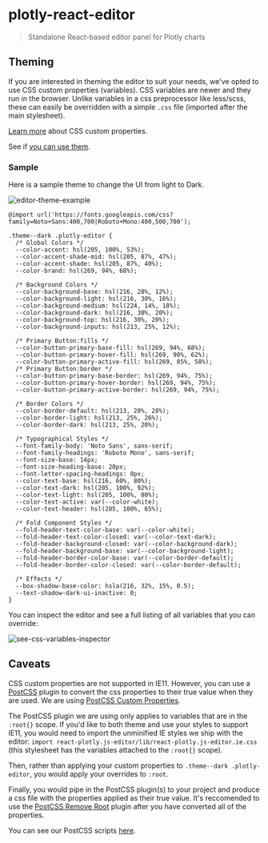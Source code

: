 # plotly-react-editor

> Standalone React-based editor panel for Plotly charts

## Theming

If you are interested in theming the editor to suit your needs, we've opted to use CSS custom properties (variables). CSS variables are newer and they run in the browser. Unlike variables in a css preprocessor like less/scss, these can easily be overridden with a simple `.css` file (imported after the main stylesheet).

[Learn more](https://developer.mozilla.org/en-US/docs/Web/CSS/Using_CSS_variables) about CSS custom properties.

See if [you can use them](https://caniuse.com/#feat=css-variables).

### Sample

Here is a sample theme to change the UI from light to Dark.

![editor-theme-example](https://user-images.githubusercontent.com/11803153/34530258-2dc6fcc0-f074-11e7-969b-b54327416b30.png)

```
@import url('https://fonts.googleapis.com/css?family=Noto+Sans:400,700|Roboto+Mono:400,500,700');

.theme--dark .plotly-editor {
  /* Global Colors */
  --color-accent: hsl(205, 100%, 53%);
  --color-accent-shade-mid: hsl(205, 87%, 47%);
  --color-accent-shade: hsl(205, 87%, 40%);
  --color-brand: hsl(269, 94%, 68%);

  /* Background Colors */
  --color-background-base: hsl(216, 28%, 12%);
  --color-background-light: hsl(216, 30%, 16%);
  --color-background-medium: hsl(224, 14%, 18%);
  --color-background-dark: hsl(216, 30%, 20%);
  --color-background-top: hsl(216, 30%, 20%);
  --color-background-inputs: hsl(213, 25%, 12%);

  /* Primary Button:fills */
  --color-button-primary-base-fill: hsl(269, 94%, 68%);
  --color-button-primary-hover-fill: hsl(269, 90%, 62%);
  --color-button-primary-active-fill: hsl(269, 85%, 58%);
  /* Primary Button:border */
  --color-button-primary-base-border: hsl(269, 94%, 75%);
  --color-button-primary-hover-border: hsl(269, 94%, 75%);
  --color-button-primary-active-border: hsl(269, 94%, 75%);

  /* Border Colors */
  --color-border-default: hsl(213, 20%, 28%);
  --color-border-light: hsl(213, 25%, 26%);
  --color-border-dark: hsl(213, 25%, 20%);

  /* Typographical Styles */
  --font-family-body: 'Noto Sans', sans-serif;
  --font-family-headings: 'Roboto Mono', sans-serif;
  --font-size-base: 14px;
  --font-size-heading-base: 20px;
  --font-letter-spacing-headings: 0px;
  --color-text-base: hsl(216, 60%, 80%);
  --color-text-dark: hsl(205, 100%, 92%);
  --color-text-light: hsl(205, 100%, 80%);
  --color-text-active: var(--color-white);
  --color-text-header: hsl(205, 100%, 65%);

  /* Fold Component Styles */
  --fold-header-text-color-base: var(--color-white);
  --fold-header-text-color-closed: var(--color-text-dark);
  --fold-header-background-closed: var(--color-background-dark);
  --fold-header-background-base: var(--color-background-light);
  --fold-header-border-color-base: var(--color-border-default);
  --fold-header-border-color-closed: var(--color-border-default);

  /* Effects */
  --box-shadow-base-color: hsla(216, 32%, 15%, 0.5);
  --text-shadow-dark-ui-inactive: 0;
}
```

You can inspect the editor and see a full listing of all variables that you can override:

![see-css-variables-inspector](https://user-images.githubusercontent.com/11803153/34531018-7e24bbba-f076-11e7-90cd-a35fe5eae84d.png)

## Caveats

CSS custom properties are not supported in IE11. However, you can use a [PostCSS](https://github.com/postcss/postcss) plugin to convert the css properties to their true value when they are used. We are using [PostCSS Custom Properties](https://github.com/postcss/postcss-custom-properties).

The PostCSS plugin we are using only applies to variables that are in the `:root{}` scope. If you'd like to both theme and use your styles to support IE11, you would need to import the unminified IE styles we ship with the editor:
 `import react-plotly.js-editor/lib/react-plotly.js-editor.ie.css` (this stylesheet has the variables attached to the `:root{}` scope).

 Then, rather than applying your custom properties to `.theme--dark .plotly-editor`, you would apply your overrides to `:root`.

 Finally, you would pipe in the PostCSS plugin(s) to your project and produce a css file with the properties applied as their true value. It's reccomended to use the [PostCSS Remove Root](https://github.com/cbracco/postcss-remove-root) plugin after you have converted all of the properties.

 You can see our PostCSS scripts [here](https://github.com/plotly/react-plotly.js-editor/tree/master/scripts/postcss.js).
